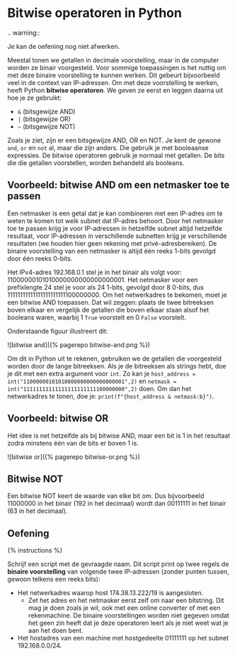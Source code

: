 # Bitwise operatoren in Python

.. warning::

   Je kan de oefening nog niet afwerken.

Meestal tonen we getallen in decimale voorstelling, maar in de computer worden ze binair voorgesteld. Voor sommige toepassingen is het nuttig om met deze binaire voorstelling te kunnen werken. Dit gebeurt bijvoorbeeld veel in de context van IP-adressen. Om met deze voorstelling te werken, heeft Python **bitwise operatoren**. We geven ze eerst en leggen daarna uit hoe je ze gebruikt:

- `&` (bitsgewijze AND)
- `|` (bitsgewijze OR)
- `~` (bitsgewijze NOT)

Zoals je ziet, zijn er een bitsgewijze AND, OR en NOT. Je kent de gewone `and`, `or` en `not` al, maar die zijn anders. Die gebruik je met booleaanse expressies. De bitwise operatoren gebruik je normaal met getallen. De bits die die getallen voorstellen, worden behandeld als booleans.

## Voorbeeld: bitwise AND om een netmasker toe te passen
Een netmasker is een getal dat je kan combineren met een IP-adres om te weten te komen tot welk subnet dat IP-adres behoort. Door het netmasker toe te passen krijg je voor IP-adressen in hetzelfde subnet altijd hetzelfde resultaat, voor IP-adressen in verschillende subnetten krijg je verschillende resultaten (we houden hier geen rekening met privé-adresbereiken). De binaire voorstelling van een netmasker is altijd één reeks 1-bits gevolgd door één reeks 0-bits.

Het IPv4-adres 192.168.0.1 stel je in het binair als volgt voor: 11000000101010000000000000000001. Het netmasker voor een prefixlengte 24 stel je voor als 24 1-bits, gevolgd door 8 0-bits, dus 11111111111111111111111100000000. Om het netwerkadres te bekomen, moet je een bitwise AND toepassen. Dat wil zeggen: plaats de twee bitreeksen boven elkaar en vergelijk de getallen die boven elkaar staan alsof het booleans waren, waarbij 1 `True` voorstelt en 0 `False` voorstelt.

Onderstaande figuur illustreert dit:

![bitwise and]({% pagerepo bitwise-and.png %})

Om dit in Python uit te rekenen, gebruiken we de getallen die voorgesteld worden door de lange bitreeksen. Als je de bitreeksen als strings hebt, doe je dit met een extra argument voor `int`. Zo kan je `host_address = int("11000000101010000000000000000001",2)` en `netmask = int("11111111111111111111111100000000",2)` doen. Om dan het netwerkadres te tonen, doe je: `print(f"{host_address & netmask:b}")`.

## Voorbeeld: bitwise OR
Het idee is net hetzelfde als bij bitwise AND, maar een bit is 1 in het resultaat zodra minstens één van de bits er boven 1 is.

![bitwise or]({% pagerepo bitwise-or.png %})

## Bitwise NOT
Een bitwise NOT keert de waarde van elke bit om. Dus bijvoorbeeld 11000000 in het binair (192 in het decimaal) wordt dan 00111111 in het binair (63 in het decimaal).

## Oefening
{% instructions %}

Schrijf een script met de gevraagde naam. Dit script print op twee regels de **binaire voorstelling** van volgende twee IP-adressen (zonder punten tussen, gewoon telkens een reeks bits):

- Het netwerkadres waarop host 174.38.13.222/19 is aangesloten.
  - Zet het adres en het netmasker eerst zelf om naar een bitstring. Dit mag je doen zoals je wil, ook met een online converter of met een rekenmachine. De binaire voorstellingen worden niet gegeven omdat het geen zin heeft dat je deze operatoren leert als je niet weet wat je aan het doen bent.
- Het hostadres van een machine met hostgedeelte 01111111 op het subnet 192.168.0.0/24.
